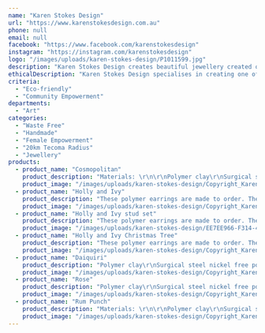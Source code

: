 ```yaml
---
name: "Karen Stokes Design"
url: "https://www.karenstokesdesign.com.au"
phone: null
email: null
facebook: "https://www.facebook.com/karenstokesdesign"
instagram: "https://instagram.com/karenstokesdesign"
logo: "/images/uploads/karen-stokes-design/P1011599.jpg"
description: "Karen Stokes Design creates beautiful jewellery created out of polymer clay. Each design is unique and handmade with quality in mind. Karen enjoys creating her one-of-a-kind jewellery for her customers who enjoy wearing her earrings. They are lightweight pieces, so they are easy to wear."
ethicalDescription: "Karen Stokes Design specialises in creating one of a kind, quality jewellery out of polymer clay. Her designs are considered to be part of the slow fashion movement which celebrates products that are made to last and promotes purchasing items which are not mass produced and end up in landfill. \r\n\r\nEach of the designs that are made are handmade and with her new line of jewellery there are hand painted pieces available too. These pieces are wearable art as each piece is unique. \r\n\r\nKaren prides herself on the fact that all the earrings are created out of polymer clay and she uses every piece of clay to ensure that there is no wastage."
criteria:
  - "Eco-friendly"
  - "Community Empowerment"
departments:
  - "Art"
categories:
  - "Waste Free"
  - "Handmade"
  - "Female Empowerment"
  - "20km Tecoma Radius"
  - "Jewellery"
products:
  - product_name: "Cosmopolitan"
    product_description: "Materials: \r\n\r\nPolymer clay\r\nSurgical steel nickel free posts \r\n10mm gold jump rings \r\nComfort stoppers (earring backs)\r\n\r\nWidth: 25mm\r\nLength: 37mm\r\n\r\nOur creations: Polymer clay is a wonderful, easy to wear, lightweight option. Many of you have ear sensitivity, so that is why I always use surgical steel ear-posts when I handcrafting your new jewellery."
    product_image: "/images/uploads/karen-stokes-design/Copyright_Karenstokesdesign_Cosmopolitan-44_1296x.jpg"
  - product_name: "Holly and Ivy"
    product_description: "These polymer earrings are made to order. The colours may vary slightly due to clay availability and as it is made to order, each set will be unique. \r\n\r\nMaterials: \r\nPolymer clay\r\nSurgical steel nickel free posts \r\nComfort stoppers (earring backs)\r\n\r\nSize: 20mm\r\n\r\nOur creations: Polymer clay is a wonderful, easy to wear, lightweight option. Many of you have ear sensitivity, so that is why I always use surgical steel ear-posts when I handcrafting your new jewellery."
    product_image: "/images/uploads/karen-stokes-design/Copyright_Karenstokesdesign_-4_1296x.jpg"
  - product_name: "Holly and Ivy stud set"
    product_description: "These polymer earrings are made to order. The colours may vary slightly due to clay availability and as it is made to order, each set will be unique. \r\n\r\nMaterials: \r\nPolymer clay\r\nSurgical steel nickel free posts \r\nComfort stoppers (earring backs)\r\n\r\nOur creations: Polymer clay is a wonderful, easy to wear, lightweight option. Many of you have ear sensitivity, so that is why I always use surgical steel ear-posts when I handcrafting your new jewellery."
    product_image: "/images/uploads/karen-stokes-design/EE7EE966-F314-48F0-8EF1-0CA71E28CEF7_1296x.jpg"
  - product_name: "Holly and Ivy Christmas Tree"
    product_description: "These polymer earrings are made to order. The colours may vary slightly due to clay availability and as it is made to order, each set will be unique. \r\n\r\nMaterials: \r\nPolymer clay\r\nSurgical steel nickel free posts \r\nComfort stoppers (earring backs)\r\n\r\nSize: 25mm\r\n\r\nOur creations: Polymer clay is a wonderful, easy to wear, lightweight option. Many of you have ear sensitivity, so that is why I always use surgical steel ear-posts when I handcrafting your new jewellery."
    product_image: "/images/uploads/karen-stokes-design/Copyright_Karenstokesdesign_-63_1296x.jpg"
  - product_name: "Daiquiri"
    product_description: "Polymer clay\r\nSurgical steel nickel free posts \r\n10mm gold jump rings \r\nComfort stoppers (earring backs)\r\n\r\nWidth: 25mm\r\nLength: 37mm\r\n\r\nOur creations: Polymer clay is a wonderful, easy to wear, lightweight option. Many of you have ear sensitivity, so that is why I always use surgical steel ear-posts when I handcrafting your new jewellery."
    product_image: "/images/uploads/karen-stokes-design/Copyright_Karenstokesdesign_Daiquiri-39_1296x.jpg"
  - product_name: "Rose"
    product_description: "Polymer clay\r\nSurgical steel nickel free posts \r\n10mm gold jump rings \r\nComfort stoppers (earring backs)\r\n\r\nWidth: 25mm\r\nLength: 37mm\r\n\r\nOur creations: Polymer clay is a wonderful, easy to wear, lightweight option. Many of you have ear sensitivity, so that is why I always use surgical steel ear-posts when I handcrafting your new jewellery."
    product_image: "/images/uploads/karen-stokes-design/Copyright_Karenstokesdesign_Rose-35_1296x.jpg"
  - product_name: "Rum Punch"
    product_description: "Materials: \r\n\r\nPolymer clay\r\nSurgical steel nickel free posts \r\n10mm gold jump rings \r\nComfort stoppers (earring backs)\r\n\r\nWidth:20mm \r\nLength: 38mm\r\n\r\nOur creations: Polymer clay is a wonderful, easy to wear, lightweight option. Many of you have ear sensitivity, so that is why I always use surgical steel ear-posts when I handcrafting your new jewellery."
    product_image: "/images/uploads/karen-stokes-design/Copyright_Karenstokesdesign_-05-2_1296x.jpg"
---
```

